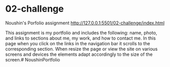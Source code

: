 # 02-challenge
Noushin's Porfolio assignment
http://127.0.0.1:5501/02-challenge/index.html

This assignment is my portfolio and includes the following: name, photo, and links to sections about me, my work, and how to contact me. 
In this page when you click on the links in the navigation bar it scrolls to the corresponding section.
When resize the page or view the site on various screens and devices the elements adapt accordingly to the size of the screen.# NoushinPortfolio
